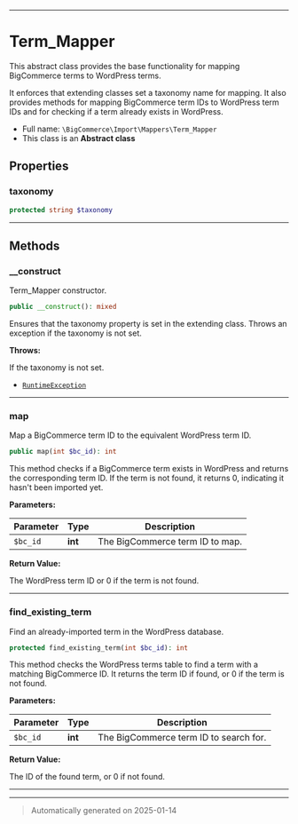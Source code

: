 ***

# Term_Mapper

This abstract class provides the base functionality for mapping BigCommerce terms to WordPress terms.

It enforces that extending classes set a taxonomy name for mapping. It also provides methods for
mapping BigCommerce term IDs to WordPress term IDs and for checking if a term already exists in WordPress.

* Full name: `\BigCommerce\Import\Mappers\Term_Mapper`
* This class is an **Abstract class**



## Properties


### taxonomy



```php
protected string $taxonomy
```







***

## Methods


### __construct

Term_Mapper constructor.

```php
public __construct(): mixed
```

Ensures that the taxonomy property is set in the extending class.
Throws an exception if the taxonomy is not set.









**Throws:**
<p>If the taxonomy is not set.</p>

- [`RuntimeException`](./classes/RuntimeException.md)



***

### map

Map a BigCommerce term ID to the equivalent WordPress term ID.

```php
public map(int $bc_id): int
```

This method checks if a BigCommerce term exists in WordPress and returns the corresponding term ID.
If the term is not found, it returns 0, indicating it hasn't been imported yet.






**Parameters:**

| Parameter | Type | Description |
|-----------|------|-------------|
| `$bc_id` | **int** | The BigCommerce term ID to map. |


**Return Value:**

The WordPress term ID or 0 if the term is not found.




***

### find_existing_term

Find an already-imported term in the WordPress database.

```php
protected find_existing_term(int $bc_id): int
```

This method checks the WordPress terms table to find a term with a matching BigCommerce ID.
It returns the term ID if found, or 0 if the term is not found.






**Parameters:**

| Parameter | Type | Description |
|-----------|------|-------------|
| `$bc_id` | **int** | The BigCommerce term ID to search for. |


**Return Value:**

The ID of the found term, or 0 if not found.




***


***
> Automatically generated on 2025-01-14
